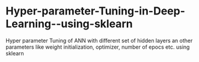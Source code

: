 # Hyper-parameter-Tuning-in-Deep-Learning--using-sklearn
Hyper parameter Tuning of ANN with different set of hidden layers an other parameters like weight initialization, optimizer, number of epocs etc. using sklearn
